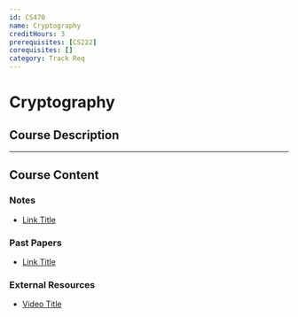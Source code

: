 ```yaml
---
id: CS470
name: Cryptography
creditHours: 3
prerequisites: [CS222]
corequisites: []
category: Track Req
---
```


# Cryptography

## Course Description
<Description>

---

## Course Content

### Notes
- [Link Title](https://link.com)

### Past Papers
- [Link Title](https://link.com)

### External Resources
- [Video Title](https://link.com)
